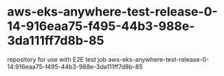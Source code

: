 # aws-eks-anywhere-test-release-0-14-916eaa75-f495-44b3-988e-3da111ff7d8b-85
repository for use with E2E test job aws-eks-anywhere-test-release-0-14:916eaa75-f495-44b3-988e-3da111ff7d8b-85
